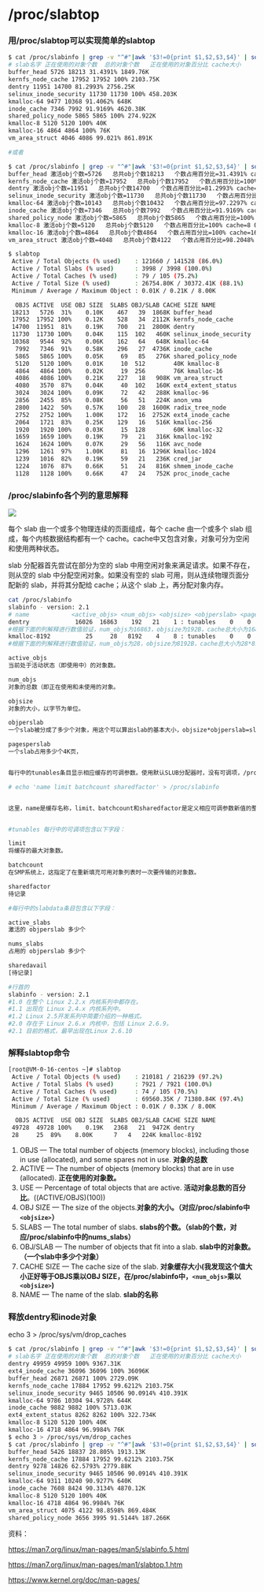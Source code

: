 # /proc/slabtop



### 用/proc/slabtop可以实现简单的slabtop

```bash
$ cat /proc/slabinfo | grep -v "^#"|awk '$3!=0{print $1,$2,$3,$4}' | sort -k3nr | head -n 10 | awk '{print $1,$2,$3,(($2/$3)*100)"%",$4*$3/1024"K"}' 
# slab名字 正在使用的对象个数  总的对象个数   正在使用的对象百分比 cache大小
buffer_head 5726 18213 31.4391% 1849.76K
kernfs_node_cache 17952 17952 100% 2103.75K
dentry 11951 14700 81.2993% 2756.25K
selinux_inode_security 11730 11730 100% 458.203K
kmalloc-64 9477 10368 91.4062% 648K
inode_cache 7346 7992 91.9169% 4620.38K
shared_policy_node 5865 5865 100% 274.922K
kmalloc-8 5120 5120 100% 40K
kmalloc-16 4864 4864 100% 76K
vm_area_struct 4046 4086 99.021% 861.891K

#或者

$ cat /proc/slabinfo | grep -v "^#"|awk '$3!=0{print $1,$2,$3,$4}' | sort -k3nr | head -n 10 | awk '{print $1,"激活obj个数="$2,"  总共obj个数"$3,"  个数占用百分比="(($2/$3)*100)"%","cache="$4,$4*$3/1024/1024"M"}'
buffer_head 激活obj个数=5726   总共obj个数18213   个数占用百分比=31.4391% cache=104 1.8064M
kernfs_node_cache 激活obj个数=17952   总共obj个数17952   个数占用百分比=100% cache=120 2.05444M
dentry 激活obj个数=11951   总共obj个数14700   个数占用百分比=81.2993% cache=192 2.69165M
selinux_inode_security 激活obj个数=11730   总共obj个数11730   个数占用百分比=100% cache=40 0.447464M
kmalloc-64 激活obj个数=10143   总共obj个数10432   个数占用百分比=97.2297% cache=64 0.636719M
inode_cache 激活obj个数=7346   总共obj个数7992   个数占用百分比=91.9169% cache=592 4.51208M
shared_policy_node 激活obj个数=5865   总共obj个数5865   个数占用百分比=100% cache=48 0.268478M
kmalloc-8 激活obj个数=5120   总共obj个数5120   个数占用百分比=100% cache=8 0.0390625M
kmalloc-16 激活obj个数=4864   总共obj个数4864   个数占用百分比=100% cache=16 0.0742188M
vm_area_struct 激活obj个数=4048   总共obj个数4122   个数占用百分比=98.2048% cache=216 0.849106M

$ slabtop 
 Active / Total Objects (% used)    : 121660 / 141528 (86.0%)
 Active / Total Slabs (% used)      : 3998 / 3998 (100.0%)
 Active / Total Caches (% used)     : 79 / 105 (75.2%)
 Active / Total Size (% used)       : 26754.80K / 30372.41K (88.1%)
 Minimum / Average / Maximum Object : 0.01K / 0.21K / 8.00K

  OBJS ACTIVE  USE OBJ SIZE  SLABS OBJ/SLAB CACHE SIZE NAME                   
 18213   5726  31%    0.10K    467	 39	 1868K buffer_head
 17952  17952 100%    0.12K    528	 34	 2112K kernfs_node_cache
 14700  11951  81%    0.19K    700	 21	 2800K dentry
 11730  11730 100%    0.04K    115	102	  460K selinux_inode_security
 10368   9544  92%    0.06K    162	 64	  648K kmalloc-64
  7992   7346  91%    0.58K    296	 27	 4736K inode_cache
  5865   5865 100%    0.05K     69	 85	  276K shared_policy_node
  5120   5120 100%    0.01K     10	512        40K kmalloc-8
  4864   4864 100%    0.02K     19	256        76K kmalloc-16
  4086   4086 100%    0.21K    227	 18	  908K vm_area_struct
  4080   3570  87%    0.04K     40	102	  160K ext4_extent_status
  3024   3024 100%    0.09K     72	 42	  288K kmalloc-96
  2856   2455  85%    0.08K     56	 51	  224K anon_vma
  2800   1422  50%    0.57K    100	 28	 1600K radix_tree_node
  2752   2752 100%    1.00K    172	 16	 2752K ext4_inode_cache
  2064   1721  83%    0.25K    129	 16	  516K kmalloc-256
  1920   1920 100%    0.03K     15	128        60K kmalloc-32
  1659   1659 100%    0.19K     79	 21	  316K kmalloc-192
  1624   1624 100%    0.07K     29	 56	  116K avc_node
  1296   1261  97%    1.00K     81	 16	 1296K kmalloc-1024
  1239   1016  82%    0.19K     59	 21	  236K cred_jar
  1224   1076  87%    0.66K     51	 24	  816K shmem_inode_cache
  1128   1128 100%    0.66K     47	 24	  752K proc_inode_cache
```



### /proc/slabinfo各个列的意思解释



![](https://raw.githubusercontent.com/yinzhipeng123/Picture_Bed/main/202206011900743.png)

每个 slab 由一个或多个物理连续的页面组成，每个 cache 由一个或多个 slab 组成，每个内核数据结构都有一个 cache。cache中又包含对象，对象可分为空闲和使用两种状态。

slab 分配器首先尝试在部分为空的 slab 中用空闲对象来满足请求。如果不存在，则从空的 slab 中分配空闲对象。如果没有空的 slab 可用，则从连续物理页面分配新的 slab，并将其分配给 cache；从这个 slab 上，再分配对象内存。



```bash
cat /proc/slabinfo
slabinfo - version: 2.1
# name            <active_objs> <num_objs> <objsize> <objperslab> <pagesperslab> : tunables <limit> <batchcount> <sharedfactor> : slabdata <active_slabs> <num_slabs> <sharedavail>
dentry             16026  16863    192   21    1 : tunables    0    0    0 : slabdata    803    803      0
#根据下面的列解释进行数值验证，num_objs为16863，objsize为192B，cache总大小为16863*192=3237696B,一个slab大小为192*21=4032（objsize*objperslab），4032/4096取整为1，占用一个4K页，占用slab个数为(cache/一个slab大小)3237696/4032=803个。
kmalloc-8192          25     28   8192    4    8 : tunables    0    0    0 : slabdata      7      7      0
#根据下面的列解释进行数值验证，num_objs为28，objsize为8192B，cache总大小为28*8192=229376B,一个slab大小为8192*4=32768（objsize*objperslab），32768/4096=8，占用8个4K页，占用slab个数为(cache/一个slab大小)229376/32768=7个。


```



```bash
active_objs  
当前处于活动状态（即使用中）的对象数。

num_objs
对象的总数（即正在使用和未使用的对象。

objsize
对象的大小，以字节为单位。

objperslab
一个slab被分成了多少个对象，用这个可以算出slab的基本大小，objsize*objperslab=slab 大小

pagesperslab
一个slab占用多少个4K页，


每行中的tunables条目显示相应缓存的可调参数。使用默认SLUB分配器时，没有可调项，/proc/slabinfo文件不可写，并且这些字段中显示值0。使用较旧的SLAB分配器时，可以通过将以下形式的行写入/proc/slabinfo来设置特定缓存的可调项

# echo 'name limit batchcount sharedfactor' > /proc/slabinfo


这里，name是缓存名称，limit、batchcount和sharedfactor是定义相应可调参数新值的整数。限制值应为正值，batchcount应为小于或等于限制的正值，sharedfactor应为非负值。如果指定的任何值无效，则缓存设置保持不变。


#tunables 每行中的可调项包含以下字段：

limit  
将缓存的最大对象数。

batchcount
在SMP系统上，这指定了在重新填充可用对象列表时一次要传输的对象数。

sharedfactor
待记录

#每行中的slabdata条目包含以下字段：

active_slabs
激活的 objperslab 多少个

nums_slabs
占用的 objperslab 多少个

sharedavail
[待记录]

#行首的
slabinfo - version: 2.1
#1.0 在整个 Linux 2.2.x 内核系列中都存在。
#1.1 出现在 Linux 2.4.x 内核系列中。
#1.2 Linux 2.5开发系列中简要介绍的一种格式。
#2.0 存在于 Linux 2.6.x 内核中，包括 Linux 2.6.9。
#2.1 目前的格式，最早出现在Linux 2.6.10
```

### 解释slabtop命令

```bash
[root@VM-0-16-centos ~]# slabtop 
 Active / Total Objects (% used)    : 210181 / 216239 (97.2%)
 Active / Total Slabs (% used)      : 7921 / 7921 (100.0%)
 Active / Total Caches (% used)     : 74 / 105 (70.5%)
 Active / Total Size (% used)       : 69560.35K / 71380.84K (97.4%)
 Minimum / Average / Maximum Object : 0.01K / 0.33K / 8.00K

  OBJS ACTIVE  USE OBJ SIZE  SLABS OBJ/SLAB CACHE SIZE NAME                   
 49728  49728 100%    0.19K   2368	 21	 9472K dentry
 28     25  89%    8.00K      7	  4	  224K kmalloc-8192
```



1. OBJS — The total number of objects (memory blocks), including those in use (allocated), and some spares not in use.   **对象的总数**
2. ACTIVE — The number of objects (memory blocks) that are in use (allocated).  **正在使用的对象数。**
3. USE — Percentage of total objects that are active. **活动对象总数的百分比**。((ACTIVE/OBJS)(100))
4. OBJ SIZE — The size of the objects.**对象的大小。（对应/proc/slabinfo中`<objsize>`）**
5. SLABS — The total number of slabs. **slabs的个数。（slab的个数，对应/proc/slabinfo中的nums_slabs）**
6. OBJ/SLAB — The number of objects that fit into a slab. **slab中的对象数。（一个slab中多少个对象）**
7. CACHE SIZE — The cache size of the slab. **对象缓存大小(我发现这个值大小正好等于OBJS乘以OBJ SIZE，在/proc/slabinfo中，`<num_objs>`乘以`<objsize>`)**  
8. NAME — The name of the slab.  **slab的名称**



### 释放dentry和inode对象

echo 3 > /proc/sys/vm/drop_caches 

```bash
$ cat /proc/slabinfo | grep -v "^#"|awk '$3!=0{print $1,$2,$3,$4}' | sort -k3nr | head -n 10 | awk '{print $1,$2,$3,(($2/$3)*100)"%",$4*$3/1024"K"}' 
# slab名字 正在使用的对象个数  总的对象个数   正在使用的对象百分比 cache大小
dentry 49959 49959 100% 9367.31K
ext4_inode_cache 36096 36096 100% 36096K
buffer_head 26871 26871 100% 2729.09K
kernfs_node_cache 17884 17952 99.6212% 2103.75K
selinux_inode_security 9465 10506 90.0914% 410.391K
kmalloc-64 9786 10304 94.9728% 644K
inode_cache 9882 9882 100% 5713.03K
ext4_extent_status 8262 8262 100% 322.734K
kmalloc-8 5120 5120 100% 40K
kmalloc-16 4718 4864 96.9984% 76K
$ echo 3 > /proc/sys/vm/drop_caches 
$ cat /proc/slabinfo | grep -v "^#"|awk '$3!=0{print $1,$2,$3,$4}' | sort -k3nr | head -n 10 | awk '{print $1,$2,$3,(($2/$3)*100)"%",$4*$3/1024"K"}' 
buffer_head 5426 18837 28.805% 1913.13K
kernfs_node_cache 17884 17952 99.6212% 2103.75K
dentry 9278 14826 62.5793% 2779.88K
selinux_inode_security 9465 10506 90.0914% 410.391K
kmalloc-64 9311 10240 90.9277% 640K
inode_cache 7608 8424 90.3134% 4870.12K
kmalloc-8 5120 5120 100% 40K
kmalloc-16 4718 4864 96.9984% 76K
vm_area_struct 4075 4122 98.8598% 869.484K
shared_policy_node 3656 3995 91.5144% 187.266K
```



资料：

https://man7.org/linux/man-pages/man5/slabinfo.5.html

https://man7.org/linux/man-pages/man1/slabtop.1.htm

https://www.kernel.org/doc/man-pages/